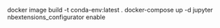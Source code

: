 docker image build -t conda-env:latest .
docker-compose up -d
jupyter nbextensions_configurator enable

<!-- docker exec -it CondaDocker /bin/bash -->
